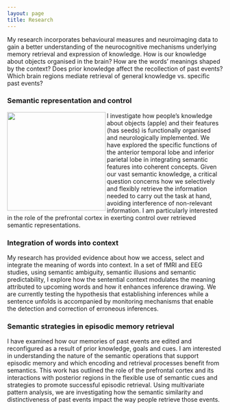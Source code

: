 ```yaml
---
layout: page
title: Research
---
```


My research incorporates behavioural measures and neuroimaging data to gain a better understanding of the neurocognitive mechanisms underlying memory retrieval and expression of knowledge. How is our knowledge about objects organised in the brain? How are the words’ meanings shaped by the context? Does prior knowledge affect the recollection of past events? Which brain regions mediate retrieval of general knowledge vs. specific past events? 

### Semantic representation and control 

<img align="left" width="230" src="https://alraposo.github.io/birds2.jpg">I investigate how people’s knowledge about objects (apple) and their features (has seeds) is functionally organised and neurologically implemented. We have explored the specific functions of the anterior temporal lobe and inferior parietal lobe in integrating semantic features into coherent concepts. Given our vast semantic knowledge, a critical question concerns how we selectively and flexibly retrieve the information needed to carry out the task at hand, avoiding interference of non-relevant information. I am particularly interested in the role of the prefrontal cortex in exerting control over retrieved semantic representations. 

### Integration of words into context

My research has provided evidence about how we access, select and integrate the meaning of words into context. In a set of fMRI and EEG studies, using semantic ambiguity, semantic illusions and semantic predictability, I explore how the sentential context modulates the meaning attributed to upcoming words and how it enhances inference drawing. We are currently testing the hypothesis that establishing inferences while a sentence unfolds is accompanied by monitoring mechanisms that enable the detection and correction of erroneous inferences.

### Semantic strategies in episodic memory retrieval

I have examined how our memories of past events are edited and reconfigured as a result of prior knowledge, goals and cues. I am interested in understanding the nature of the semantic operations that support episodic memory and which encoding and retrieval processes benefit from semantics. This work has outlined the role of the prefrontal cortex and its interactions with posterior regions in the flexible use of semantic cues and strategies to promote successful episodic retrieval. Using multivariate pattern analysis, we are investigating how the semantic similarity and distinctiveness of past events impact the way people retrieve those events.
